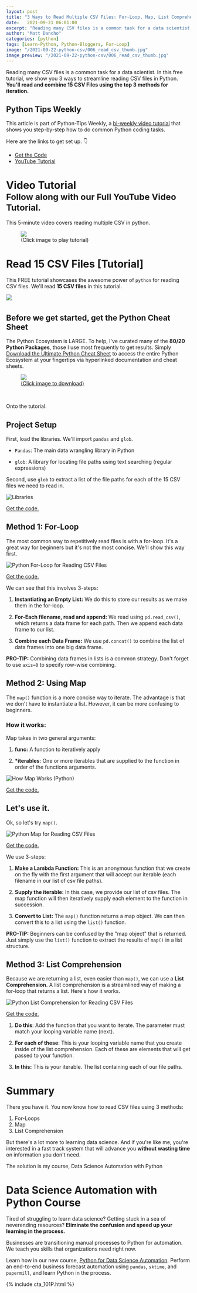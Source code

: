 ```yaml
---
layout: post
title: "3 Ways to Read Multiple CSV Files: For-Loop, Map, List Comprehension"
date:   2021-09-21 06:01:00
excerpt: "Reading many CSV files is a common task for a data scientist. In this free tutorial, we show you 3 ways to streamline reading CSV files in Python."
author: "Matt Dancho"
categories: [python]
tags: [Learn-Python, Python-Bloggers, For-Loop]
image: "/2021-09-22-python-csv/006_read_csv_thumb.jpg"
image_preview: "/2021-09-22-python-csv/006_read_csv_thumb.jpg"
---
```


Reading many CSV files is a common task for a data scientist. In this free tutorial, we show you 3 ways to streamline reading CSV files in Python. __You'll read and combine 15 CSV Files using the top 3 methods for iteration.__ 

## Python Tips Weekly

This article is part of Python-Tips Weekly, a <a href="https://mailchi.mp/business-science/python_tips_newsletter" target="_blank">bi-weekly video tutorial</a> that shows you step-by-step how to do common Python coding tasks.

<p>Here are the links to get set up. 👇</p>

<ul>
    <li><a href="https://mailchi.mp/business-science/python_tips_newsletter" target='_blank'>Get the Code</a></li>
    <li><a href="https://youtu.be/TN_Cvyq_rxE" target='_blank'>YouTube Tutorial</a></li> 
</ul>


# Video Tutorial<br><small>Follow along with our Full YouTube Video Tutorial.</small>

This 5-minute video covers reading multiple CSV in python.  

<figure class="text-center">
    <a href="https://youtu.be/TN_Cvyq_rxE" target="_blank">
    <img src="/assets/2021-09-22-python-csv/006_read_csv_thumb.jpg" style='max-width:100%;'> </a>
  <figcaption>(Click image to play tutorial)</figcaption>
</figure>

# Read 15 CSV Files [Tutorial]

This FREE tutorial showcases the awesome power of `python` for reading CSV files. We'll read __15 CSV files__ in this tutorial. 

<img src="/assets/2021-09-22-python-csv/00-csv-files.jpg" style='max-width:100%;margin-bottom:5px;'>


## Before we get started, get the Python Cheat Sheet

The Python Ecosystem is LARGE. To help, I've curated many of the __80/20 Python Packages__, those I use most frequently to get results. Simply [Download the Ultimate Python Cheat Sheet](https://www.business-science.io/python-cheatsheet.html) to access the entire Python Ecosystem at your fingertips via hyperlinked documentation and cheat sheets. 

<figure class='text-center'>
<a href="https://www.business-science.io/python-cheatsheet.html" target="_blank"> 
  <img src="/assets/2021-07-06-sklearn/ultimate_python_cheatsheet.jpg" style='max-width:100%;'>
  <figcaption>(Click image to download)</figcaption>
</a>
</figure>

<br>


Onto the tutorial. 



## Project Setup



First, load the libraries. We'll import `pandas` and `glob`. 

- `Pandas`: The main data wrangling library in Python

- `glob`: A library for locating file paths using text searching (regular expressions)

Second, use `glob` to extract a list of the file paths for each of the 15 CSV files we need to read in.  


![Libraries](/assets/2021-09-22-python-csv/00-libraries.jpg)

<p class='text-center date'> 
  <a href='https://mailchi.mp/business-science/python_tips_newsletter' target ='_blank'>Get the code.</a>
</p>




## Method 1: For-Loop

The most common way to repetitively read files is with a for-loop. It's a great way for beginners but it's not the most concise. We'll show this way first. 

![Python For-Loop for Reading CSV Files](/assets/2021-09-22-python-csv/01-csv-for-loop.jpg)

<p class='text-center date'> 
  <a href='https://mailchi.mp/business-science/python_tips_newsletter' target ='_blank'>Get the code.</a>
</p>

We can see that this involves 3-steps:

1. __Instantiating an Empty List:__ We do this to store our results as we make them in the for-loop. 

2. __For-Each filename, read and append:__ We read using `pd.read_csv()`, which returns a data frame for each path. Then we append each data frame to our list. 

3. __Combine each Data Frame:__ We use `pd.concat()` to combine the list of data frames into one big data frame. 

__PRO-TIP:__ Combining data frames in lists is a common strategy. Don't forget to use `axis=0` to specify row-wise combining.  





## Method 2: Using Map

The `map()` function is a more concise way to iterate. The advantage is that we don't have to instantiate a list. However, it can be more confusing to beginners. 

### How it works:

Map takes in two general arguments:

1. __func:__ A function to iteratively apply

2. __*iterables__: One or more iterables that are supplied to the function in order of the functions arguments. 

![How Map Works (Python)](/assets/2021-09-22-python-csv/02-how-map-works.jpg)

<p class='text-center date'> 
  <a href='https://mailchi.mp/business-science/python_tips_newsletter' target ='_blank'>Get the code.</a>
</p>

## Let's use it. 

Ok, so let's try `map()`. 

![Python Map for Reading CSV Files](/assets/2021-09-22-python-csv/02-using-map.jpg)

<p class='text-center date'> 
  <a href='https://mailchi.mp/business-science/python_tips_newsletter' target ='_blank'>Get the code.</a>
</p>

We use 3-steps:

1. __Make a Lambda Function:__ This is an anonymous function that we create on the fly with the first argument that will accept our iterable (each filename in our list of csv file paths). 

2. __Supply the iterable:__ In this case, we provide our list of csv files. The map function will then iteratively supply each element to the function in succession. 

3. __Convert to List:__ The `map()` function returns a map object. We can then convert this to a list using the `list()` function. 

__PRO-TIP:__ Beginners can be confused by the "map object" that is returned. Just simply use the `list()` function to extract the results of `map()` in a list structure.   

## Method 3: List Comprehension

Because we are returning a list, even easier than `map()`, we can use a __List Comprehension.__ A list comprehension is a streamlined way of making a for-loop that returns a list. Here's how it works. 

![Python List Comprehension for Reading CSV Files](/assets/2021-09-22-python-csv/03-list-comprehension.jpg)

<p class='text-center date'> 
  <a href='https://mailchi.mp/business-science/python_tips_newsletter' target ='_blank'>Get the code.</a>
</p>

1. __Do this__: Add the function that you want to iterate. The parameter must match your looping variable name (next).

2. __For each of these__: This is your looping variable name that you create inside of the list comprehension. Each of these are elements that will get passed to your function. 

3. __In this:__ This is your iterable. The list containing each of our file paths. 


# Summary

There you have it. You now know how to read CSV files using 3 methods:

1. For-Loops
2. Map
3. List Comprehension

But there's a lot more to learning data science. And if you're like me, you're interested in a fast track system that will advance you __without wasting time__ on information you don't need. 

The solution is my course, Data Science Automation with Python

# Data Science Automation with Python Course

Tired of struggling to learn data science? Getting stuck in a sea of neverending resources? __Eliminate the confusion and speed up your learning in the process.__ 

Businesses are transitioning manual processes to Python for automation. We teach you skills that organizations need right now. 

Learn how in our new course, [Python for Data Science Automation](https://university.business-science.io/p/python-for-data-science-automation-ds4b-101p). Perform an end-to-end business forecast automation using `pandas`, `sktime`, and `papermill`, and learn Python in the process. 

{% include cta_101P.html %}





<!-- This is markdown code. It wont look formatted in your browser, 
    but will be fine when published. to the website -->

<!-- {% include cta_rtrack.html %} -->

<!-- {% include top_rtips.html %} -->


